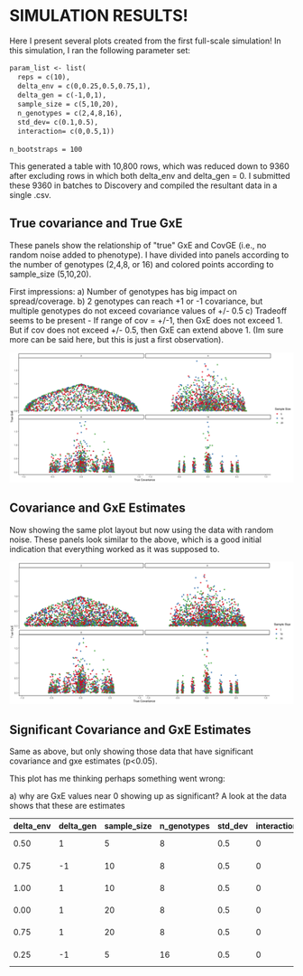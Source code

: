 # SIMULATION RESULTS! #

Here I present several plots created from the first full-scale simulation! In this simulation, I ran the following parameter set:

```{parameter set}
param_list <- list(
  reps = c(10),
  delta_env = c(0,0.25,0.5,0.75,1),
  delta_gen = c(-1,0,1),
  sample_size = c(5,10,20), 
  n_genotypes = c(2,4,8,16),
  std_dev= c(0.1,0.5),
  interaction= c(0,0.5,1)) 
  
n_bootstraps = 100
```
This generated a table with 10,800 rows, which was reduced down to 9360 after excluding rows in which both delta_env and delta_gen = 0. I submitted these 9360 in batches to Discovery and compiled the resultant data in a single .csv. 

## True covariance and True GxE
These panels show the relationship of "true" GxE and CovGE (i.e., no random noise added to phenotype). I have divided into panels according to the number of genotypes (2,4,8, or 16) and colored points according to sample_size (5,10,20).

First impressions: 
a) Number of genotypes has big impact on spread/coverage. 
b) 2 genotypes can reach +1 or -1 covariance, but multiple genotypes do not exceed covariance values of +/- 0.5
c) Tradeoff seems to be present - If range of cov = +/-1, then GxE does not exceed 1. But if cov does not exceed +/- 0.5, then GxE can extend above 1. (Im sure more can be said here, but this is just a first observation). 

![image](https://github.com/RCN-ECS/CnGV/blob/master/results/Sim_03152020/TrueCov_GxE.png)

## Covariance and GxE Estimates
Now showing the same plot layout but now using the data with random noise. These panels look similar to the above, which is a good initial indication that everything worked as it was supposed to. 

![image](https://github.com/RCN-ECS/CnGV/blob/master/results/Sim_03152020/GxE_cov_estimates.png)

## Significant Covariance and GxE Estimates
Same as above, but only showing those data that have significant covariance and gxe estimates (p<0.05). 

This plot has me thinking perhaps something went wrong: 


a) why are GxE values near 0 showing up as significant? A look at the data shows that these are estimates 

 delta_env |delta_gen |sample_size|n_genotypes | std_dev | interaction |true_cov |cov_estimate|cov_lwrCI|cov_uprCI|cov_pvalue|true_GxE |GxE_estimate| GxE_lwrCI|  GxE_uprCI| GxE_pvalue 
 |---|---|---|---|---|---|---|---|---|---|---|---|---|---|---|---|
  0.50 |1|5|8|0.5|0| 4.557143e-01| 0.43726556|0.414614449|0.458338031|0.000|2.664535e-15|0.025624170|0.0057347299|0.20497646 |0.04950495  
  0.75  |      -1      |    10       |    8   |  0.5    | 0| -5.477143e-01  |-0.52953110| -0.546005341 |-0.51518242| 0.00990099 |2.065015e-14  |0.007083631 |0.0012061898 |0.10145796 |0.00990099   
  1.00   |      1       |   10     |      8  |   0.5     | 0 | 5.705357e-01 |  0.55723254 | 0.544511283 | 0.57069669| 0.00000000 |2.575717e-14  |0.011259819| 0.0007435781 |0.07277978 |0.01980198
  0.00   |      1     |     20     |      8  |   0.5   |  0 | 1.031950e-15 |  0.01543271 | 0.004087529 | 0.02765174| 0.00000000 |3.552714e-15  |0.006618095 |0.0016012738 |0.10333969 |0.02970297
  0.75    |     1     |    20     |      8  |   0.5    |       0 | 5.481429e-01 |  0.53131347 | 0.520841860 | 0.54268961| 0.00000000 |8.881784e-15  |0.005441563 |0.0012904921| 0.08105676 |0.01980198
  0.25     |   -1      |     5    |      16 |    0.5   |        0| -2.507843e-01 | -0.24216729 |-0.249369251|-0.23666770 |0.00990099 |4.862777e-14  |0.005811667 |0.0022374175 |0.11026737 |0.01980198   
  
    

